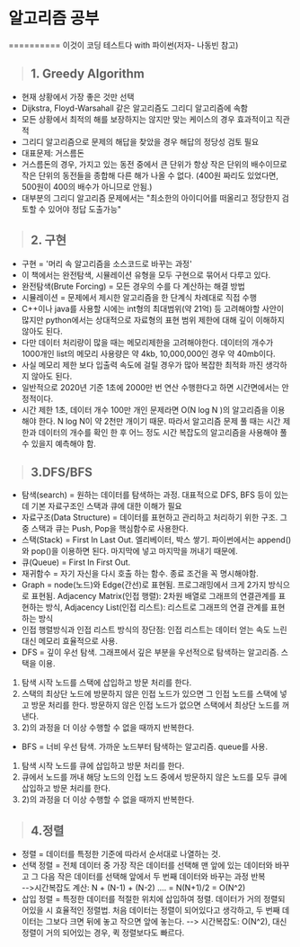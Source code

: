 # 알고리즘 공부
==========
이것이 코딩 테스트다 with 파이썬(저자- 나동빈 참고)

>## 1. Greedy Algorithm   
* 현재 상황에서 가장 좋은 것만 선택   
* Dijkstra, Floyd-Warsahall 같은 알고리즘도 그리디 알고리즘에 속함   
* 모든 상황에서 최적의 해를 보장하지는 않지만 맞는 케이스의 경우 효과적이고 직관적   
* 그리디 알고리즘으로 문제의 해답을 찾았을 경우 해답의 정당성 검토 필요  
* 대표문제: 거스름돈   
* 거스름돈의 경우, 가지고 있는 동전 중에서 큰 단위가 항상 작은 단위의 배수이므로 작은 단위의 동전들을 종합해 다른 해가 나올 수 없다. (400원 짜리도 있었다면, 500원이 400의 배수가 아니므로 안됨.)   
* 대부분의 그리디 알고리즘 문제에서는 "최소한의 아이디어를 떠올리고  정당한지 검토할 수 있어야 정답 도출가능"	

>## 2. 구현
* 구현 = '머리 속 알고리즘을 소스코드로 바꾸는 과정'
* 이 책에서는 완전탐색, 시뮬레이션 유형을 모두 구현으로 묶어서 다루고 있다.
* 완전탐색(Brute Forcing) = 모든 경우의 수를 다 계산하는 해결 방법
* 시뮬레이션 = 문제에서 제시한 알고리즘을 한 단계식 차례대로 직접 수행
* C++이나 java를 사용할 시에는 int형의 최대범위(약 21억) 등 고려해야할 사안이 많지만 python에서는 상대적으로 자료형의 표현 범위 제한에 대해 깊이 이해하지 않아도 된다.
* 다만 데이터 처리량이 많을 때는 메모리제한을 고려해야한다. 데이터의 개수가 1000개인 list의 메모리 사용량은 약 4kb, 10,000,000인 경우 약 40mb이다. 
* 사실 메모리 제한 보다 입출력 속도에 걸릴 경우가 많아 복잡한 최적화 까진 생각하지 않아도 된다. 
* 일반적으로 2020년 기준 1초에 2000만 번 연산 수행한다고 하면 시간면에서는 안정적이다. 
* 시간 제한 1초, 데이터 개수 100만 개인 문제라면 O(N log N )의 알고리즘을 이용해야 한다. N log N이 약 2천만 개이기 때문. 따라서 알고리즘 문제 풀 때는 시간 제한과 데이터의 개수를 확인 한 후 어느 정도 시간 복잡도의 알고리즘을 사용해야 풀 수 있을지 예측해야 함.

>## 3.DFS/BFS
* 탐색(search) = 원하는 데이터를 탐색하는 과정. 대표적으로 DFS, BFS 등이 있는데 기본 자료구조인 스택과 큐에 대한 이해가 필요
* 자료구조(Data Structure) = 데이터를 표현하고 관리하고 처리하기 위한 구조. 그중 스택과 큐는 Push, Pop을 핵심함수로 사용한다. 
* 스택(Stack) = First In Last Out. 엘리베이터, 박스 쌓기. 파이썬에서는 append()와 pop()을 이용하면 된다. 마지막에 넣고 마지막을 꺼내기 때문에.
* 큐(Queue) = First In First Out. 
* 재귀함수 = 자기 자신을 다시 호출 하는 함수. 종료 조건을 꼭 명시해야함. 
* Graph = node(노드)와 Edge(간선)로 표현됨. 프로그래밍에서 크게 2가지 방식으로 표현됨. Adjacency Matrix(인접 행렬): 2차원 배열로 그래프의 연결관계를 표현하는 방식, Adjacency List(인접 리스트): 리스트로 그래프의 연결 관계를 표현하는 방식
* 인접 행렬방식과 인접 리스트 방식의 장단점: 인접 리스트는 데이터 얻는 속도 느린 대신 메모리 효율적으로 사용. 
* DFS = 깊이 우선 탐색. 그래프에서 깊은 부분을 우선적으로 탐색하는 알고리즘. 스택을 이용.
1) 탐색 시작 노드를 스택에 삽입하고 방문 처리를 한다.        
2) 스택의 최상단 노드에 방문하지 않은 인접 노드가 있으면 그 인접 노드를 스택에 넣고 방문 처리를 한다. 방문하지 않은 인접 노드가 없으면 스택에서 최상단 노드를 꺼낸다.    
3) 2)의 과정을 더 이상 수행할 수 없을 때까지 반복한다.    
* BFS = 너비 우선 탐색. 가까운 노드부터 탐색하는 알고리즘. queue를 사용.
1) 탐색 시작 노드를 큐에 삽입하고 방문 처리를 한다.    
2) 큐에서 노드를 꺼내 해당 노드의 인접 노드 중에서 방문하지 않은 노드를 모두 큐에 삽입하고 방문 처리를 한다.     
3) 2)의 과정을 더 이상 수행할 수 없을 때까지 반복한다.    

>## 4.정렬
* 정렬 = 데이터를 특정한 기준에 따라서 순서대로 나열하는 것. 
* 선택 정렬 = 전체 데이터 중 가장 작은 데이터를 선택해 맨 앞에 있는 데이터와 바꾸고 그 다음 작은 데이터를 선택해 앞에서 두 번째 데이터와 바꾸는 과정 반복     
-->시간복잡도 계산: N + (N-1) + (N-2) .... = N(N+1)/2 = O(N^2)
* 삽입 정렬 = 특정한 데이터를 적절한 위치에 삽입하여 정렬. 데이터가 거의 정렬되어있을 시 효율적인 정렬법. 처음 데이터는 정렬이 되어있다고 생각하고, 두 번째 데이터는 그보다 크면 뒤에 놓고 작으면 앞에 놓는다.
--> 시간복잡도: O(N^2), 대신 정렬이 거의 되어있는 경우, 퀵 정렬보다도 빠르다. 